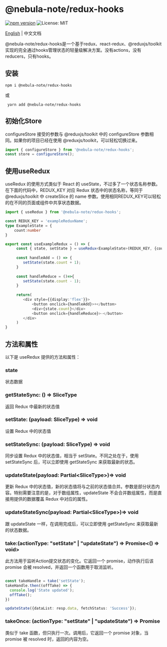 # @nebula-note/redux-hooks

[![npm version](https://img.shields.io/npm/v/@nebula-note/redux-hooks.svg?style=flat-square)](https://www.npmjs.com/package/@nebula-note/redux-hooks)
<img alt="License: MIT" src="https://img.shields.io/badge/License-MIT-yellow.svg" />

[English](README.md) | 中文文档

@nebula-note/redux-hooks是一个基于redux、react-redux、@reduxjs/toolkit实现的完全通过hooks管理状态的轻量级解决方案。没有actions，没有reducers，只有hooks。

## 安装
``` 
npm i @nebula-note/redux-hooks 
```
或
```
 yarn add @nebula-note/redux-hooks
 ```

## 初始化Store

configureStore 接受的参数与 @reduxjs/toolkit 中的 configureStore 参数相同。如果你的项目已经在使用 @reduxjs/toolkit，可以轻松切换过来。

``` typescript
import { configureStore } from '@nebula-note/redux-hooks';
const store = configureStore();
```

## 使用useRedux

useRedux 的使用方式类似于 React 的 useState，不过多了一个状态名称参数。在下面的代码中，REDUX_KEY 对应 Redux 状态中的状态名称，等同于 @reduxjs/toolkit 中 createSlice 的 name 参数。使用相同REDUX_KEY可以轻松的在不同的页面或组件中共享状态数据。

``` typescript
import { useRedux } from '@nebula-note/redux-hooks';

const REDUX_KEY = 'exampleReduxName';
type ExampleState = {
    count:number
}

export const useExampleRedux = () => {
     const { state, setState } = useRedux<ExampleState>(REDUX_KEY, {count:0});
     
     const handleAdd = () => {
        setState(state.count + 1);
     }
     
     const handleReduce = ()=>{
        setState(state.count - 1);
     }
        
     return(
        <div style={{display:'flex'}}>
            <button onclick={handleAdd}>+</button>
            <div>{state.count}</div>
            <button onclick={handleReduce}>-</button>
        </div>
     )
}

```

## 方法和属性

以下是 useRedux 提供的方法和属性：

### state

状态数据

### getStateSync: () => SliceType

返回 Redux 中最新的状态值

### setState: (payload: SliceType) => void

设置 Redux 中的状态值

### setStateSync: (payload: SliceType) => void

同步设置 Redux 中的状态值，相当于 setState。不同之处在于，使用 setStateSync 后，可以立即使用 getStateSync 来获取最新的状态。

### updateState(payload: Partial\<SliceType\>)=> void

更新 Redux 中的状态值，新的状态值将与之前的状态值合并。参数是部分状态内容。特别需要注意的是，对于数组属性，updateState 不会合并数组属性，而是直接用提供的数据覆盖 Redux 中对应的属性。

### updateStateSync(payload: Partial\<SliceType\>)=> void

跟 updateState 一样，在调用完成后，可以立即使用 getStateSync 来获取最新的状态数据。

### take:(actionType: "setState" | "updateState") => Promise<() => void>

此方法用于监听Action提交状态的变化。它返回一个 promise，动作执行后该 promise 会被 resolved，并返回一个函数用于取消监听。

```typescript

const takeHandle = take('setState');
takeHandle.then((offTake) => {
  console.log('State updated');
  offTake();
})

updateState({dataList: resp.data, fetchStatus: 'Success'});

```

### takeOnce: (actionType: "setState" | "updateState") => Promise<void>

类似于 take 函数，但只执行一次。调用后，它返回一个 promise 对象，当 promise 被 resolved 时，返回的内容为空。


